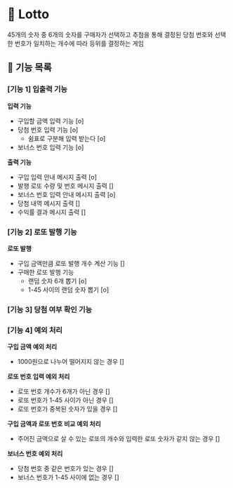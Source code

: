 # 🎯 Lotto
45개의 숫자 중 6개의 숫자를 구매자가 선택하고 추첨을 통해 결정된 당첨 번호와 선택한 번호가 일치하는 개수에 따라 등위를 결정하는 게임

## 🔧 기능 목록
### [기능 1] 입출력 기능   
**입력 기능**
* 구입할 금액 입력 기능 [o]
* 당첨 번호 입력 기능 [o]
    * 쉼표로 구분해 입력 받는다 [o]
* 보너스 번호 입력 기능 [o]

**출력 기능**
* 구입 입력 안내 메시지 출력 [o]
* 발행 로또 수량 및 번호 메시지 출력 []
* 보너스 번호 입력 안내 메시지 출력 [o]
* 당첨 내역 메시지 출력 []
* 수익률 결과 메시지 출력 []

### [기능 2] 로또 발행 기능
**로또 발행**
* 구입 금액만큼 로또 발행 개수 계산 기능 []
* 구매한 로또 발행 기능
    * 랜덤 숫자 6개 뽑기 [o]
    * 1-45 사이의 랜덤 숫자 뽑기 [o]

### [기능 3] 당첨 여부 확인 기능
### [기능 4] 예외 처리
**구입 금액 예외 처리**   
* 1000원으로 나누어 떨어지지 않는 경우 []    

**로또 번호 입력 예외 처리**   
* 로또 번호 개수가 6개가 아닌 경우 []
* 로또 번호가 1-45 사이가 아닌 경우 []
* 로또 번호가 중복된 숫자가 있을 경우 []   

**구입 금액과 로또 번호 비교 예외 처리**   
* 주어진 금액으로 살 수 있는 로또의 개수와 입력한 로또 숫자가 같지 않는 경우 []   

**보너스 번호 예외 처리**
* 당첨 번호 중 같은 번호가 있는 경우 []
* 보너스 번호가 1-45 사이에 없는 경우 []
